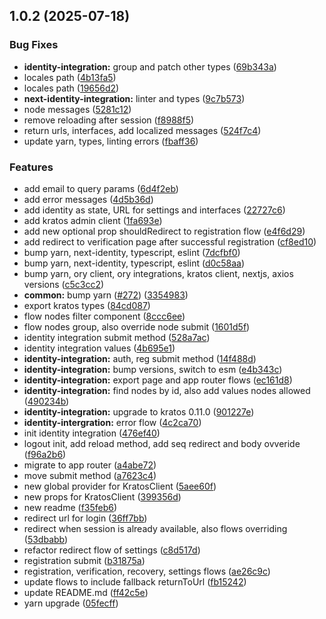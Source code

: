 

## 1.0.2 (2025-07-18)


### Bug Fixes


* **identity-integration:** group and patch other types ([69b343a](https://github.com/atls/nextjs/commit/69b343adc203717acff4ac6075480e771186c058))
* locales path ([4b13fa5](https://github.com/atls/nextjs/commit/4b13fa591c20f8e9e3edb9bacda505e55c799487))
* locales path ([19656d2](https://github.com/atls/nextjs/commit/19656d2cd4c84abfe89c45fee7a08ed5421404c4))
* **next-identity-integration:** linter and types ([9c7b573](https://github.com/atls/nextjs/commit/9c7b573d46f859f1f807528cf4ee55390cef29c8))
* node messages ([5281c12](https://github.com/atls/nextjs/commit/5281c12e6c1c6ac7b41e318ba685c7472a802cb7))
* remove reloading after session ([f8988f5](https://github.com/atls/nextjs/commit/f8988f5d76781e089d904d313de7783156848c0a))
* return urls, interfaces, add localized messages ([524f7c4](https://github.com/atls/nextjs/commit/524f7c4ff29ab2742ab992c89f3c93b46cd182f1))
* update yarn, types, linting errors ([fbaff36](https://github.com/atls/nextjs/commit/fbaff3651540f341e4ab516bff031f856cff0fc9))

### Features


* add email to query params ([6d4f2eb](https://github.com/atls/nextjs/commit/6d4f2eb263f083397f62288cbe259ac0ca60e313))
* add error messages ([4d5b36d](https://github.com/atls/nextjs/commit/4d5b36d9ebb594a604423721bd8e54d6f8ca244e))
* add identity as state, URL for settings and interfaces ([22727c6](https://github.com/atls/nextjs/commit/22727c6a06ee64ba4c524dd40a1f710adb8745d5))
* add kratos admin client ([1fa693e](https://github.com/atls/nextjs/commit/1fa693e7b0e698fb698e8bd0ded09984f9146012))
* add new optional prop shouldRedirect to registration flow ([e4f6d29](https://github.com/atls/nextjs/commit/e4f6d29a59c9485edaca68f403f4912c3495d773))
* add redirect to verification page after successful registration ([cf8ed10](https://github.com/atls/nextjs/commit/cf8ed1060f3375f173edc7b65ddbac6c721ecd35))
* bump yarn, next-identity, typescript, eslint ([7dcfbf0](https://github.com/atls/nextjs/commit/7dcfbf0346fc8773d10ecbe5df79b539bdb2a0da))
* bump yarn, next-identity, typescript, eslint ([d0c58aa](https://github.com/atls/nextjs/commit/d0c58aabf6948f10a4556fd98f4de18bdf979c03))
* bump yarn, ory client, ory integrations, kratos client, nextjs, axios versions ([c5c3cc2](https://github.com/atls/nextjs/commit/c5c3cc2dbe50133a4d7390ebe1bc4e80c34ade21))
* **common:** bump yarn ([#272](https://github.com/atls/nextjs/issues/272)) ([3354983](https://github.com/atls/nextjs/commit/335498396feafb39aa4332d3b272cbdf70b9d246))
* export kratos types ([84cd087](https://github.com/atls/nextjs/commit/84cd08711a2ad1b821061a2985303b12a9bb542b))
* flow nodes filter component ([8ccc6ee](https://github.com/atls/nextjs/commit/8ccc6ee7a9f00f92bc6395277920d8c90e1d18e5))
* flow nodes group, also override node submit ([1601d5f](https://github.com/atls/nextjs/commit/1601d5f9ff3037e54d6d298fceb01506d61e0cf1))
* identity integration submit method ([528a7ac](https://github.com/atls/nextjs/commit/528a7ac349ee410a528ba69c5a9369c940e9a020))
* identity integration values ([4b695e1](https://github.com/atls/nextjs/commit/4b695e1a8b54451ffaee7d932967dc4d981e55a5))
* **identity-integration:** auth, reg submit method ([14f488d](https://github.com/atls/nextjs/commit/14f488df22b139b7a641a4264ffbc9158cc527f3))
* **identity-integration:** bump versions, switch to esm ([e4b343c](https://github.com/atls/nextjs/commit/e4b343c1b4134ed446394db592a70b3a0a0ad5f9))
* **identity-integration:** export page and app router flows ([ec161d8](https://github.com/atls/nextjs/commit/ec161d878df2c7b64176d7e9d043f0343c24e304))
* **identity-integration:** find nodes by id, also add values nodes allowed ([490234b](https://github.com/atls/nextjs/commit/490234ba25226fa1d58d596d01c1f415cb6ba1a8))
* **identity-integration:** upgrade to kratos 0.11.0 ([901227e](https://github.com/atls/nextjs/commit/901227e15df830bd53dcc0900e5ff9878713136a))
* **identity-intergration:** error flow ([4c2ca70](https://github.com/atls/nextjs/commit/4c2ca7096c5babb13300de517d8ed4f396fc4de8))
* init identity integration ([476ef40](https://github.com/atls/nextjs/commit/476ef40b93091fecf6c3624f213067ce5bf058e6))
* logout init, add reload method, add seq redirect and body ovveride ([f96a2b6](https://github.com/atls/nextjs/commit/f96a2b662ef32e438c24b6e4c7cbfced0a862519))
* migrate to app router ([a4abe72](https://github.com/atls/nextjs/commit/a4abe726919f0c423ec9a7432a934ff36e8d73cb))
* move submit method ([a7623c4](https://github.com/atls/nextjs/commit/a7623c4b27c6c150d3b8ccb6c17e1c4e7cc8c28a))
* new global provider for KratosClient ([5aee60f](https://github.com/atls/nextjs/commit/5aee60f0f377f5e03a59e9ddd8c38898cdb02f73))
* new props for KratosClient ([399356d](https://github.com/atls/nextjs/commit/399356d36db9e44899ecb1e10a233e5218493439))
* new readme ([f35feb6](https://github.com/atls/nextjs/commit/f35feb6331948eeb779a010ed996b63cfa6a98fa))
* redirect url for login ([36ff7bb](https://github.com/atls/nextjs/commit/36ff7bb8aa368fd98f00618e3ec3cd40925cfc1f))
* redirect when session is already available, also flows overriding ([53dbabb](https://github.com/atls/nextjs/commit/53dbabb3fc00dc3aa8a0c6522a9112200f0d3a0d))
* refactor redirect flow of settings ([c8d517d](https://github.com/atls/nextjs/commit/c8d517da0e97e9a01b71bcce3cd9cc41814e15fd))
* registration submit ([b31875a](https://github.com/atls/nextjs/commit/b31875af78d82a12723be1badc476bbb9f5c859d))
* registration, verification, recovery, settings flows ([ae26c9c](https://github.com/atls/nextjs/commit/ae26c9cb1eaf9ef80113063f4c1ae62dc3751790))
* update flows to include fallback returnToUrl ([fb15242](https://github.com/atls/nextjs/commit/fb15242420893a4e8bfdb267a903bbf162f8a15f))
* update README.md ([ff42c5e](https://github.com/atls/nextjs/commit/ff42c5e4c54ffed6e4e982f464d88aed050b911d))
* yarn upgrade ([05fecff](https://github.com/atls/nextjs/commit/05fecff87d8d9f28992b701fe006ca24e4fc72be))


